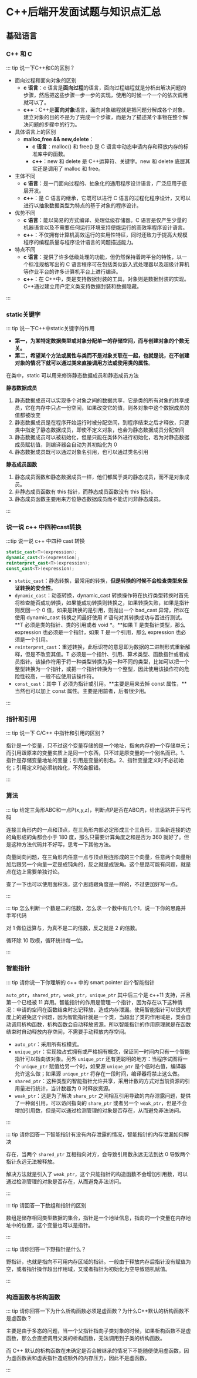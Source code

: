 # C++后端开发面试题与知识点汇总

## 基础语言

### C++ 和 C

::: tip 说一下C++和C的区别？

- 面向过程和面向对象的区别
  - **c 语言**：c 语言是**面向过程**的语言，面向过程编程就是分析出解决问题的步骤，然后把这些步骤一步一步的实现，使用的时候一个一个的依次调用就可以了。
  - **c++**：C++是**面向对象**语言，面向对象编程就是把问题分解成各个对象，建立对象的目的不是为了完成一个步骤，而是为了描述某个事物在整个解决问题的步骤中的行为。
- 具体语言上的区别
  - **malloc,free && new,delete**：
    - **c 语言**：malloc() 和 free() 是 C 语言中动态申请内存和释放内存的标准库中的函数。
    - **c++**：new 和 delete 是 C++运算符、关键字。new 和 delete 底层其实还是调用了 malloc 和 free。
- 主体不同
  - **c 语言**：是一门面向过程的、抽象化的通用程序设计语言，广泛应用于底层开发。
  - **c++**：是 C 语言的继承，它既可以进行 C 语言的过程化程序设计，又可以进行以抽象数据类型为特点的基于对象的程序设计。
- 优势不同
  - **c 语言**：能以简易的方式编译、处理低级存储器。C 语言是仅产生少量的机器语言以及不需要任何运行环境支持便能运行的高效率程序设计语言。
  - **c++**：不仅拥有计算机高效运行的实用性特征，同时还致力于提高大规模程序的编程质量与程序设计语言的问题描述能力。
- 特点不同
  - **c 语言**：提供了许多低级处理的功能，但仍然保持着跨平台的特性，以一个标准规格写出的 C 语言程序可在包括类似嵌入式处理器以及超级计算机等作业平台的许多计算机平台上进行编译。
  - **c++**：在 C++中，类是支持数据封装的工具，对象则是数据封装的实现。C++通过建立用户定义类支持数据封装和数据隐藏。

:::

### static关键字

::: tip 说一下C++中static关键字的作用

- **第一，为某特定数据类型或对象分配单一的存储空间，而与创建对象的个数无关。**
- **第二，希望某个方法或属性与类而不是对象关联在一起，也就是说，在不创建对象的情况下就可以通过类来直接调用方法或使用类的属性**。

在类中，static 可以用来修饰静态数据成员和静态成员方法

**静态数据成员**

1. 静态数据成员可以实现多个对象之间的数据共享，它是类的所有对象的共享成员，它在内存中只占一份空间，如果改变它的值，则各对象中这个数据成员的值都被改变
2. 静态数据成员是在程序开始运行时被分配空间，到程序结束之后才释放，只要类中指定了静态数据成员，即使不定义对象，也会为静态数据成员分配空间
3. 静态数据成员可以被初始化，但是只能在类体外进行初始化，若为对静态数据成员赋初值，则编译器会自动为其初始化为 0
4. 静态数据成员既可以通过对象名引用，也可以通过类名引用

**静态成员函数**

1. 静态成员函数和静态数据成员一样，他们都属于类的静态成员，而不是对象成员。
2. 非静态成员函数有 this 指针，而静态成员函数没有 this 指针。
3. 静态成员函数主要用来方位静态数据成员而不能访问非静态成员。

:::

### 说一说 c++ 中四种cast转换

:::tip 说一说 c++ 中四种 cast 转换

```cpp
static_cast<T>(expression);
dynamic_cast<T>(expression);
reinterpret_cast<T>(expression);
const_cast<T>(expression);
```

- `static_cast`：静态转换，最常用的转换，**但是转换的时候不会检查类型来保证转换的安全性**。
- `dynamic_cast`：动态转换，dynamic_cast 转换操作符在执行类型转换时首先将检查能否成功转换，如果能成功转换则转换之，如果转换失败，如果是指针则反回一个 0 值，如果是转换的是引用，则抛出一个 bad_cast 异常，所以在使用 dynamic_cast 转换之间最好使用 if 语句对其转换成功与否进行测试。**T 必须是类的指针、类的引用或者 void \*。**如果 T 是类指针类型，那么 expression 也必须是一个指针，如果 T 是一个引用，那么 expression 也必须是一个引用。
- `reinterpret_cast`：重述转换，此标识符的意思即为数据的二进制形式重新解释，但是不改变其值。T 必须是一个指针、引用、算术类型、函数指针或者成员指针。该操作符用于将一种类型转换为另一种不同的类型，比如可以把一个整型转换为一个指针，或把一个指针转换为一个整型，因此使用该操作符的危险性较高，一般不应使用该操作符。
- `const_cast`：其中 T 必须为指针或引用。**主要是用来去掉 const 属性，**当然也可以加上 const 属性。主要是用前者，后者很少用。

:::

### 指针和引用

::: tip 说一下 C/C++ 中指针和引用的区别？

指针是一个变量，只不过这个变量存储的是一个地址，指向内存的一个存储单元；而引用跟原来的变量实质上是同一个东西，只不过是原变量的一个别名而已。1、指针是存储变量地址的变量；引用是变量的别名。2、指针变量定义时不必初始化；引用定义时必须初始化，不然会报错。

:::

### 算法

::: tip 给定三角形ABC和一点P(x,y,z)，判断点P是否在ABC内，给出思路并手写代码

连接三角形内的一点和顶点，在三角形内部必定形成三个三角形，三条新连接的边的角形成的角都会小于 180 度，那么只需要计算角度之和是否为 360 就好了。但是这种方法代码并不好写，思考一下其他方法。

向量同向问题，在三角形内任意一点与顶点相连形成的三个向量，任意两个向量相加后跟另一个向量一定是成钝角的，反之就是成锐角。这个思路可能有问题，就是点在边上需要单独讨论。

查了一下也可以使用面积法，这个思路跟角度是一样的，不过更加好写一点。

:::

::: tip 怎么判断一个数是二的倍数，怎么求一个数中有几个1，说一下你的思路并手写代码

对 1 做位运算与，为真不是二的倍数，反之就是 2 的倍数。

循环除 10 取模，循环统计每一位。

:::

### 智能指针

::: tip 请你说一下你理解的 c++ 中的 smart pointer 四个智能指针

`auto_ptr`，`shared_ptr`，`weak_ptr`，`unique_ptr` 其中后三个是 c++11 支持，并且第一个已经被 11 弃用。智能指针的作用是管理一个指针，因为存在以下这种情况：申请的空间在函数结束时忘记释放，造成内存泄漏。使用智能指针可以很大程度上的避免这个问题，因为智能指针就是一个类，当超出了类的作用域是，类会自动调用析构函数，析构函数会自动释放资源。所以智能指针的作用原理就是在函数结束时自动释放内存空间，不需要手动释放内存空间。

- `auto_ptr`：采用所有权模式。
- `unique_ptr`：实现独占式拥有或严格拥有概念，保证同一时间内只有一个智能指针可以指向该对象。另外 `unique_ptr` 还有更聪明的地方：当程序试图将一个 `unique_ptr` 赋值给另一个时，如果源 `unique_ptr` 是个临时右值，编译器允许这么做；如果源 `unique_ptr` 将存在一段时间，编译器将禁止这么做。
- `shared_ptr`：这种类型的智能指针允许共享，采用计数的方式对当前资源的引用量进行统计，当计数器为 0 时释放资源。
- `weak_ptr`：这是为了解决 `share_ptr` 之间相互引用导致的内存泄露问题，提供了一种弱引用，可以访问指向的 `share_ptr` 或者另一个 `weak_ptr`，但是不会增加引用数，但是可以通过检测管理的对象是否存在，从而避免非法访问。

:::

::: tip 请你回答一下智能指针有没有内存泄露的情况，智能指针的内存泄漏如何解决

存在，当两个 `shared_ptr` 互相指向对方，会导致引用数永远无法到达 0 导致两个指针永远无法被释放。

解决方法就是引入了 `weak_ptr`，这个只能指针的构造函数不会增加引用数，可以通过检测管理的对象是否存在，从而避免非法访问。

:::

::: tip 请回答一下数组和指针的区别

数组是储存相同类型数据的集合，指针是一个地址信息，指向的一个变量在内存地址中的位置，这个变量也可以是指针。

:::

::: tip 请你回答一下野指针是什么？

野指针，也就是指向不可用内存区域的指针。一般由于释放内存后指针没有赋值为空，或者指针操作超出作用域，又或者指针为初始化为空导致随机赋值。

:::

### 构造函数与析构函数

::: tip 请你回答一下为什么析构函数必须是虚函数？为什么C++默认的析构函数不是虚函数？

主要是由于多态的问题，当一个父指针指向子类对象的时候，如果析构函数不是虚函数，那么会直接调用父类的析构函数，无法调用到子类的析构函数。

而 C++ 默认的析构函数在未确定是否会被继承的情况下不能随便使用虚函数，因为虚函数表和虚表指针造成额外的内存压力，因此不是虚函数。

:::
